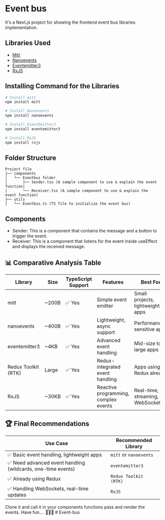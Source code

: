 # Event bus

It's a Next.js project for showing the frontend event bus libraries implementation.

## Libraries Used

- [Mitt](https://www.npmjs.com/package/mitt)
- [Nanoevents](https://www.npmjs.com/package/nanoevents)
- [Eventemitter3](https://www.npmjs.com/package/eventemitter3)
- [RxJS](https://www.npmjs.com/package/rxjs-event-bus)

## Installing Command for the Libraries

```bash
# Install mitt
npm install mitt

# Install Nanoevents
npm install nanoevents

# Install EventEmitter3
npm install eventemitter3

# Install RxJS
npm install rxjs
```

## Folder Structure

```plaintext
Project file
├── components
│   └── Eventbus folder
│       ├── Sender.tsx (A sample component to use & explain the event function)
│       └── Receiver.tsx (A sample component to use & explain the event function)
├── utils
│   └── Eventbus.ts (TS file to initialize the event bus)
```

## Components

- Sender: This is a component that contains the message and a button to trigger the event.
- Receiver: This is a component that listens for the event inside useEffect and displays the received message.

## 📊 Comparative Analysis Table

| Library            | Size   | TypeScript Support | Features                                 | Best For                              |
|--------------------|--------|--------------------|----------------------------------|--------------------------------|
| mitt              | ~200B  | ✅ Yes             | Simple event emitter           | Small projects, lightweight apps |
| nanoevents        | ~400B  | ✅ Yes             | Lightweight, async support     | Performance-sensitive apps       |
| eventemitter3     | ~4KB   | ✅ Yes             | Advanced event handling        | Mid-size to large apps           |
| Redux Toolkit (RTK) | Large  | ✅ Yes             | Redux-integrated event handling | Apps using Redux already        |
| RxJS              | ~30KB  | ✅ Yes             | Reactive programming, complex events | Real-time, streaming, WebSockets |

## 🏆 Final Recommendations

| Use Case | Recommended Library |
|----------|--------------------|
| ✅ Basic event handling, lightweight apps | `mitt` or `nanoevents` |
| ✅ Need advanced event handling (wildcards, one-time events) | `eventemitter3` |
| ✅ Already using Redux | `Redux Toolkit (RTK)` |
| ✅ Handling WebSockets, real-time updates | `RxJS` |

Clone it and call it in your components functions pass and render the events.
Have fun....
👋👋👋
#   E v e n t - b u s  
 